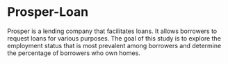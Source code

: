 # Prosper-Loan
Prosper is a lending company that facilitates loans. It allows borrowers to request loans for various purposes. The goal of this study is to explore the employment status that is most prevalent among borrowers and determine the percentage of borrowers who own homes.
